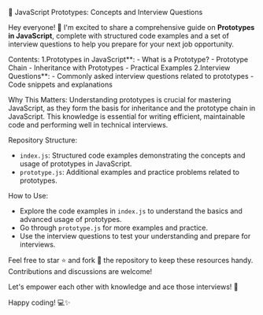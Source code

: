 🚀 JavaScript Prototypes: Concepts and Interview Questions

Hey everyone! 👋 I'm excited to share a comprehensive guide on **Prototypes in JavaScript**, complete with structured code examples and a set of interview questions to help you prepare for your next job opportunity.

Contents:
1.Prototypes in JavaScript**:
    - What is a Prototype?
    - Prototype Chain
    - Inheritance with Prototypes
    - Practical Examples
2.Interview Questions**:
    - Commonly asked interview questions related to prototypes
    - Code snippets and explanations

Why This Matters:
Understanding prototypes is crucial for mastering JavaScript, as they form the basis for inheritance and the prototype chain in JavaScript. This knowledge is essential for writing efficient, maintainable code and performing well in technical interviews.

Repository Structure:
- `index.js`: Structured code examples demonstrating the concepts and usage of prototypes in JavaScript.
- `prototype.js`: Additional examples and practice problems related to prototypes.

How to Use:
- Explore the code examples in `index.js` to understand the basics and advanced usage of prototypes.
- Go through `prototype.js` for more examples and practice.
- Use the interview questions to test your understanding and prepare for interviews.

Feel free to star ⭐️ and fork 🍴 the repository to keep these resources handy. Contributions and discussions are welcome!

Let's empower each other with knowledge and ace those interviews! 💪

Happy coding! 💻✨
